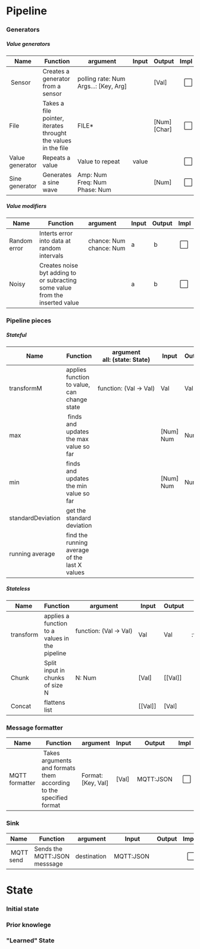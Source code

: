 # Pipeline
### Generators

##### Value generators
| Name 	| Function | argument | Input | Output | Impl |
| -----	| -------- | -------- | ----- | ------ | ---: |
| Sensor | Creates a generator from a sensor | <nobr>polling rate: Num</nobr><br><nobr>Args...: [Key, Arg] </nobr><br> | | [Val] | :white_large_square: |  
| File  | Takes a file pointer, iterates throught the values in the file | FILE* | | [Num] [Char] | :white_large_square: |
| Value generator | Repeats a value | Value to repeat | value |  | :white_large_square: |
| Sine generator | Generates a sine wave | <nobr>Amp: Num</nobr><br><nobr>Freq: Num</nobr><br><nobr>Phase: Num</nobr> | | [Num] | :white_large_square: |

##### Value modifiers
| Name 	| Function | argument | Input | Output | Impl |
| -----	| -------- | :-------- | ----- | ------ | ---- |
| Random error | Interts error into data at random intervals | <nobr>chance: Num</nobr><br><nobr>chance: Num</nobr><br>  | a | b | :white_large_square: |
| Noisy | Creates noise byt adding to or subracting some value from the inserted value |  | a | b | :white_large_square: |

### Pipeline pieces

##### Stateful

| Name 	| Function | argument<br><nobr>all: (state: State)</nobr><br> | Input | Output | Impl |
| -----	| -------- | -------- | ----- | ------ | ---: |
| transformM | applies function to value, can change state | <nobr>function: (Val -> Val)</nobr><br> | Val | Val |
| max | finds and updates the max value so far | | [Num] Num | Num | :white_large_square: |
| min | finds and updates the min value so far | | [Num] Num | Num | :white_large_square:|
| standardDeviation | get the standard deviation | 
| running average | find the running average of the last X values |  |

##### Stateless
| Name 	| Function | argument | Input | Output | Impl |
| -----	| -------- | -------- | ----- | ------ | ---: |
| transform | applies a function to a values in the pipeline | <nobr>function: (Val -> Val)</nobr><br> | Val | Val | :white_check_box: | 
| Chunk | Split input in chunks of size N | <nobr>N: Num</nobr> | [Val] | [[Val]] | :white_large_square: |
| Concat | flattens list | | [[Val]] | [Val] | :white_large_square: |

### Message formatter

| Name 	| Function | argument | Input | Output | Impl |
| -----	| -------- | -------- | ----- | ------ | ---: |
| MQTT formatter | Takes arguments and formats them according to the specified format | Format: [Key, Val] | [Val] | MQTT:JSON | :white_large_square: |

### Sink
| Name 	| Function | argument | Input | Output | Impl |
| -----	| -------- | -------- | ----- | ------ | ---: |
| MQTT send | Sends the MQTT:JSON messsage | destination | MQTT:JSON | | :white_large_square: |


# State
### Initial state
### Prior knowlege
### "Learned" State